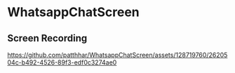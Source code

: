 # WhatsappChatScreen

## Screen Recording
https://github.com/patthhar/WhatsappChatScreen/assets/128719760/2620504c-b492-4526-89f3-edf0c3274ae0
